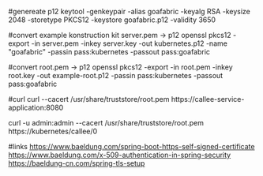 #genereate p12
keytool -genkeypair -alias goafabric -keyalg RSA -keysize 2048 -storetype PKCS12 -keystore goafabric.p12 -validity 3650

#convert example konstruction kit server.pem -> p12
openssl pkcs12 -export -in server.pem -inkey server.key -out kubernetes.p12 -name "goafabric" -passin pass:kubernetes -passout pass:goafabric
                                                     
#convert root.pem -> p12
openssl pkcs12 -export -in root.pem -inkey root.key -out example-root.p12 -passin pass:kubernetes -passout pass:goafabric

#curl
curl --cacert /usr/share/truststore/root.pem https://callee-service-application:8080

curl -u admin:admin --cacert /usr/share/truststore/root.pem https://kubernetes/callee/0

#links
https://www.baeldung.com/spring-boot-https-self-signed-certificate
https://www.baeldung.com/x-509-authentication-in-spring-security
https://baeldung-cn.com/spring-tls-setup
